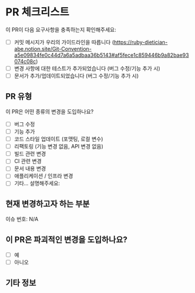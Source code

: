 <!-- "x"를 사용하여 이 PR에 해당하는 항목을 체크해주세요. -->
# PR 체크리스트
이 PR이 다음 요구사항을 충족하는지 확인해주세요:
- [ ] 커밋 메시지가 우리의 가이드라인을 따릅니다 (https://ruby-dietician-abe.notion.site/Git-Convention-a5e09834fe0c44d7a6a5adbaa36b5143#af5fece1c859446b9a82bae93074c08c)
- [ ] 변경 사항에 대한 테스트가 추가되었습니다 (버그 수정/기능 추가 시)
- [ ] 문서가 추가/업데이트되었습니다 (버그 수정/기능 추가 시)

## PR 유형
이 PR은 어떤 종류의 변경을 도입하나요?
- [ ] 버그 수정
- [ ] 기능 추가
- [ ] 코드 스타일 업데이트 (포맷팅, 로컬 변수)
- [ ] 리팩토링 (기능 변경 없음, API 변경 없음)
- [ ] 빌드 관련 변경
- [ ] CI 관련 변경
- [ ] 문서 내용 변경
- [ ] 애플리케이션 / 인프라 변경
- [ ] 기타... 설명해주세요:

## 현재 변경하고자 하는 부분
<!-- 현재 수정하고 있는 행동이나 관련된 이슈 링크를 기술해주세요. -->

이슈 번호: N/A

## 이 PR은 파괴적인 변경을 도입하나요?
- [ ] 예
- [ ] 아니오

<!-- 이 PR이 파괴적인 변경을 포함한다면, 기존 애플리케이션에 미치는 영향과 이에 대한 이동 경로를 아래에 기술해주세요. -->
## 기타 정보
